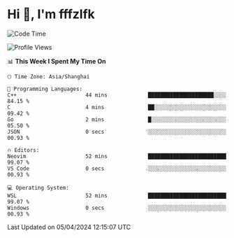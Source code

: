 # Hi 👋, I'm fffzlfk

<!--START_SECTION:waka-->
![Code Time](http://img.shields.io/badge/Code%20Time-686%20hrs%2050%20mins-blue)

![Profile Views](http://img.shields.io/badge/Profile%20Views-0-blue)

📊 **This Week I Spent My Time On** 

```text
🕑︎ Time Zone: Asia/Shanghai

💬 Programming Languages: 
C++                      44 mins             █████████████████████░░░░   84.15 % 
C                        4 mins              ██░░░░░░░░░░░░░░░░░░░░░░░   09.42 % 
Go                       2 mins              █░░░░░░░░░░░░░░░░░░░░░░░░   05.50 % 
JSON                     0 secs              ░░░░░░░░░░░░░░░░░░░░░░░░░   00.93 % 

🔥 Editors: 
Neovim                   52 mins             █████████████████████████   99.07 % 
VS Code                  0 secs              ░░░░░░░░░░░░░░░░░░░░░░░░░   00.93 % 

💻 Operating System: 
WSL                      52 mins             █████████████████████████   99.07 % 
Windows                  0 secs              ░░░░░░░░░░░░░░░░░░░░░░░░░   00.93 % 
```


 Last Updated on 05/04/2024 12:15:07 UTC
<!--END_SECTION:waka-->
